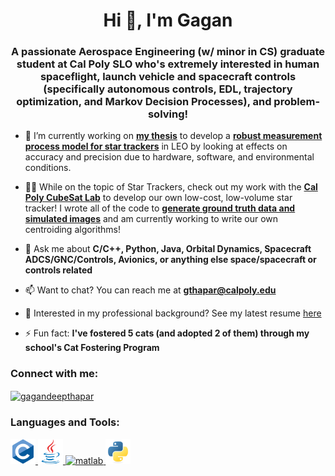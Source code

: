<h1 align="center">Hi 👋, I'm Gagan</h1>
<h3 align="center">A passionate Aerospace Engineering (w/ minor in CS) graduate student at Cal Poly SLO who's extremely interested in human spaceflight, launch vehicle and spacecraft controls (specifically autonomous controls, EDL, trajectory optimization, and Markov Decision Processes), and problem‐solving!</h3>

- 🔭 I’m currently working on **[my thesis](https://github.com/gagandeepthapar/StarTrackerThesis)** to develop a **[robust measurement process model for star trackers](https://github.com/gagandeepthapar/StarTrackerMPM)** in LEO by looking at effects on accuracy and precision due to hardware, software, and environmental conditions.

- 👨‍💻 While on the topic of Star Trackers, check out my work with the **[Cal Poly CubeSat Lab](https://www.polysat.org/)** to develop our own low-cost, low-volume star tracker! I wrote all of the code to **[generate ground truth data and simulated images](https://github.com/gagandeepthapar/StarTrackerImageGen)** and am currently working to write our own centroiding algorithms!

- 💬 Ask me about **C/C++, Python, Java, Orbital Dynamics, Spacecraft ADCS/GNC/Controls, Avionics, or anything else space/spacecraft or controls related**

- 📫 Want to chat? You can reach me at **gthapar@calpoly.edu**

- 📄 Interested in my professional background? See my latest resume [here](https://github.com/gagandeepthapar/gagandeepthapar/blob/main/_ThaparGagandeepResume.pdf)

- ⚡ Fun fact: **I've fostered 5 cats (and adopted 2 of them) through my school's Cat Fostering Program**

<h3 align="left">Connect with me:</h3>
<p align="left">
<a href="https://linkedin.com/in/gagandeepthapar" target="blank"><img align="center" src="https://raw.githubusercontent.com/rahuldkjain/github-profile-readme-generator/master/src/images/icons/Social/linked-in-alt.svg" alt="gagandeepthapar" height="30" width="40" /></a>
</p>

<h3 align="left">Languages and Tools:</h3>
<p align="left"> <a href="https://www.cprogramming.com/" target="_blank" rel="noreferrer"> <img src="https://raw.githubusercontent.com/devicons/devicon/master/icons/c/c-original.svg" alt="c" width="40" height="40"/> </a> <a href="https://www.java.com" target="_blank" rel="noreferrer"> <img src="https://raw.githubusercontent.com/devicons/devicon/master/icons/java/java-original.svg" alt="java" width="40" height="40"/> </a> <a href="https://www.mathworks.com/" target="_blank" rel="noreferrer"> <img src="https://upload.wikimedia.org/wikipedia/commons/2/21/Matlab_Logo.png" alt="matlab" width="40" height="40"/> </a> <a href="https://www.python.org" target="_blank" rel="noreferrer"> <img src="https://raw.githubusercontent.com/devicons/devicon/master/icons/python/python-original.svg" alt="python" width="40" height="40"/> </a> </p>
